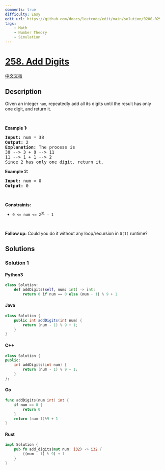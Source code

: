 ```yaml
---
comments: true
difficulty: Easy
edit_url: https://github.com/doocs/leetcode/edit/main/solution/0200-0299/0258.Add%20Digits/README_EN.md
tags:
    - Math
    - Number Theory
    - Simulation
---
```


<!-- problem:start -->

# [258. Add Digits](https://leetcode.com/problems/add-digits)

[中文文档](/solution/0200-0299/0258.Add%20Digits/README.md)

## Description

<!-- description:start -->

<p>Given an integer <code>num</code>, repeatedly add all its digits until the result has only one digit, and return it.</p>

<p>&nbsp;</p>
<p><strong class="example">Example 1:</strong></p>

<pre>
<strong>Input:</strong> num = 38
<strong>Output:</strong> 2
<strong>Explanation:</strong> The process is
38 --&gt; 3 + 8 --&gt; 11
11 --&gt; 1 + 1 --&gt; 2 
Since 2 has only one digit, return it.
</pre>

<p><strong class="example">Example 2:</strong></p>

<pre>
<strong>Input:</strong> num = 0
<strong>Output:</strong> 0
</pre>

<p>&nbsp;</p>
<p><strong>Constraints:</strong></p>

<ul>
	<li><code>0 &lt;= num &lt;= 2<sup>31</sup> - 1</code></li>
</ul>

<p>&nbsp;</p>
<p><strong>Follow up:</strong> Could you do it without any loop/recursion in <code>O(1)</code> runtime?</p>

<!-- description:end -->

## Solutions

<!-- solution:start -->

### Solution 1

<!-- tabs:start -->

#### Python3

```python
class Solution:
    def addDigits(self, num: int) -> int:
        return 0 if num == 0 else (num - 1) % 9 + 1
```

#### Java

```java
class Solution {
    public int addDigits(int num) {
        return (num - 1) % 9 + 1;
    }
}
```

#### C++

```cpp
class Solution {
public:
    int addDigits(int num) {
        return (num - 1) % 9 + 1;
    }
};
```

#### Go

```go
func addDigits(num int) int {
	if num == 0 {
		return 0
	}
	return (num-1)%9 + 1
}
```

#### Rust

```rust
impl Solution {
    pub fn add_digits(mut num: i32) -> i32 {
        ((num - 1) % 9) + 1
    }
}
```

<!-- tabs:end -->

<!-- solution:end -->

<!-- problem:end -->
